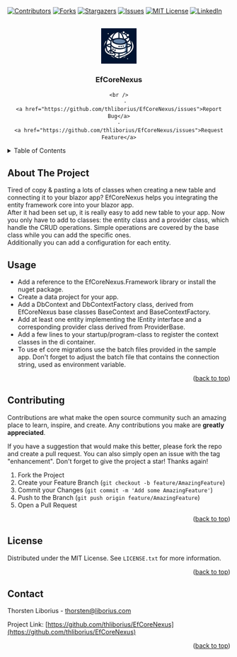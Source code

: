 <!-- Improved compatibility of back to top link: See: https://github.com/othneildrew/Best-README-Template/pull/73 -->
<a name="readme-top"></a>


<!-- PROJECT SHIELDS -->
<!--
*** I'm using markdown "reference style" links for readability.
*** Reference links are enclosed in brackets [ ] instead of parentheses ( ).
*** See the bottom of this document for the declaration of the reference variables
*** for contributors-url, forks-url, etc. This is an optional, concise syntax you may use.
*** https://www.markdownguide.org/basic-syntax/#reference-style-links
-->
[![Contributors][contributors-shield]][contributors-url]
[![Forks][forks-shield]][forks-url]
[![Stargazers][stars-shield]][stars-url]
[![Issues][issues-shield]][issues-url]
[![MIT License][license-shield]][license-url]
[![LinkedIn][linkedin-shield]][linkedin-url]



<!-- PROJECT LOGO -->
<br />
<div align="center">
  <a href="https://github.com/thliborius/EfCoreNexus">
    <img src="logo.png" alt="Logo" width="80" height="80">
  </a>

<h3 align="center">EfCoreNexus</h3>

  <p align="center">
    
	<br />
	    ·
    <a href="https://github.com/thliborius/EfCoreNexus/issues">Report Bug</a>
    ·
    <a href="https://github.com/thliborius/EfCoreNexus/issues">Request Feature</a>
  </p>
</div>



<!-- TABLE OF CONTENTS -->
<details>
  <summary>Table of Contents</summary>
  <ol>
    <li>
      <a href="#about-the-project">About The Project</a>
      <ul>
        <li><a href="#built-with">Built With</a></li>
      </ul>
    </li>
    <li>
      <a href="#getting-started">Getting Started</a>
      <ul>
        <li><a href="#prerequisites">Prerequisites</a></li>
        <li><a href="#installation">Installation</a></li>
      </ul>
    </li>
    <li><a href="#usage">Usage</a></li>
    <li><a href="#roadmap">Roadmap</a></li>
    <li><a href="#contributing">Contributing</a></li>
    <li><a href="#license">License</a></li>
    <li><a href="#contact">Contact</a></li>
    <li><a href="#acknowledgments">Acknowledgments</a></li>
  </ol>
</details>



<!-- ABOUT THE PROJECT -->
## About The Project

Tired of copy & pasting a lots of classes when creating a new table and connecting it to your blazor app? EfCoreNexus helps you integrating the entity framework core into your blazor app.<br />
After it had been set up, it is really easy to add new table to your app. Now you only have to add to classes: the entity class and a provider class, which handle the CRUD operations. Simple operations are covered by the base class while you can add the specific ones.<br />
Additionally you can add a configuration for each entity.


<!-- GETTING STARTED -->
## Usage

<ul>
		<li>Add a reference to the EfCoreNexus.Framework library or install the nuget package.</li>
		<li>Create a data project for your app.</li>
		<li>Add a DbContext and DbContextFactory class, derived from EfCoreNexus base classes BaseContext and BaseContextFactory.</li>
		<li>Add at least one entity implementing the IEntity interface and a corresponding provider class derived from ProviderBase.</li>
		<li>Add a few lines to your startup/program-class to register the context classes in the di container.</li>
		<li>To use ef core migrations use the batch files provided in the sample app. Don't forget to adjust the batch file that contains the connection string, used as environment variable.</li>
</ul>

<p align="right">(<a href="#readme-top">back to top</a>)</p>


<!-- CONTRIBUTING -->
## Contributing

Contributions are what make the open source community such an amazing place to learn, inspire, and create. Any contributions you make are **greatly appreciated**.

If you have a suggestion that would make this better, please fork the repo and create a pull request. You can also simply open an issue with the tag "enhancement".
Don't forget to give the project a star! Thanks again!

1. Fork the Project
2. Create your Feature Branch (`git checkout -b feature/AmazingFeature`)
3. Commit your Changes (`git commit -m 'Add some AmazingFeature'`)
4. Push to the Branch (`git push origin feature/AmazingFeature`)
5. Open a Pull Request

<p align="right">(<a href="#readme-top">back to top</a>)</p>



<!-- LICENSE -->
## License

Distributed under the MIT License. See `LICENSE.txt` for more information.

<p align="right">(<a href="#readme-top">back to top</a>)</p>



<!-- CONTACT -->
## Contact

Thorsten Liborius - thorsten@liborius.com

Project Link: [https://github.com/thliborius/EfCoreNexus](https://github.com/thliborius/EfCoreNexus)

<p align="right">(<a href="#readme-top">back to top</a>)</p>



<!-- MARKDOWN LINKS & IMAGES -->
<!-- https://www.markdownguide.org/basic-syntax/#reference-style-links -->
[contributors-shield]: https://img.shields.io/github/contributors/thliborius/EfCoreNexus.svg?style=for-the-badge
[contributors-url]: https://github.com/thliborius/EfCoreNexus/graphs/contributors
[forks-shield]: https://img.shields.io/github/forks/thliborius/EfCoreNexus.svg?style=for-the-badge
[forks-url]: https://github.com/thliborius/EfCoreNexus/network/members
[stars-shield]: https://img.shields.io/github/stars/thliborius/EfCoreNexus.svg?style=for-the-badge
[stars-url]: https://github.com/thliborius/EfCoreNexus/stargazers
[issues-shield]: https://img.shields.io/github/issues/thliborius/EfCoreNexus.svg?style=for-the-badge
[issues-url]: https://github.com/thliborius/EfCoreNexus/issues
[license-shield]: https://img.shields.io/github/license/thliborius/EfCoreNexus.svg?style=for-the-badge
[license-url]: https://github.com/thliborius/EfCoreNexus/blob/master/LICENSE.txt
[linkedin-shield]: https://img.shields.io/badge/-LinkedIn-black.svg?style=for-the-badge&logo=linkedin&colorB=555
[linkedin-url]: https://linkedin.com/in/linkedin_username
[product-screenshot]: images/screenshot.png
[Next.js]: https://img.shields.io/badge/next.js-000000?style=for-the-badge&logo=nextdotjs&logoColor=white
[Next-url]: https://nextjs.org/
[React.js]: https://img.shields.io/badge/React-20232A?style=for-the-badge&logo=react&logoColor=61DAFB
[React-url]: https://reactjs.org/
[Vue.js]: https://img.shields.io/badge/Vue.js-35495E?style=for-the-badge&logo=vuedotjs&logoColor=4FC08D
[Vue-url]: https://vuejs.org/
[Angular.io]: https://img.shields.io/badge/Angular-DD0031?style=for-the-badge&logo=angular&logoColor=white
[Angular-url]: https://angular.io/
[Svelte.dev]: https://img.shields.io/badge/Svelte-4A4A55?style=for-the-badge&logo=svelte&logoColor=FF3E00
[Svelte-url]: https://svelte.dev/
[Laravel.com]: https://img.shields.io/badge/Laravel-FF2D20?style=for-the-badge&logo=laravel&logoColor=white
[Laravel-url]: https://laravel.com
[Bootstrap.com]: https://img.shields.io/badge/Bootstrap-563D7C?style=for-the-badge&logo=bootstrap&logoColor=white
[Bootstrap-url]: https://getbootstrap.com
[JQuery.com]: https://img.shields.io/badge/jQuery-0769AD?style=for-the-badge&logo=jquery&logoColor=white
[JQuery-url]: https://jquery.com 
